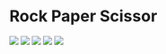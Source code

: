 # Rock Paper Scissor
![](https://tokei.rs/b1/github/Fritzist/RockPaperScissor)
![](https://tokei.rs/b1/github/Fritzist/RockPaperScissor?category=blanks)
![](https://tokei.rs/b1/github/Fritzist/RockPaperScissor?category=code)
![](https://tokei.rs/b1/github/Fritzist/RockPaperScissor?category=comments)
![](https://tokei.rs/b1/github/Fritzist/RockPaperScissor?category=files)
